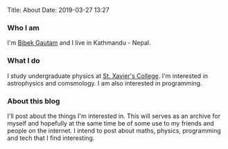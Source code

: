 Title: About
Date: 2019-03-27 13:27

### Who I am

I'm [Bibek Gautam](https://www.bibekgautm.com.np) and I live in Kathmandu - Nepal.

### What I do

I study undergraduate physics at [St. Xavier's College](http://www.sxc.edu.np/).
I'm interested in astrophysics and comsmology. I am also interested in programming.

### About this blog

I'll post about the things I'm interested in. This will serves as an archive for myself and hopefully at the same time be of some use to my friends and people on the internet. I intend to post about maths, physics, programming and tech that I find interesting.
